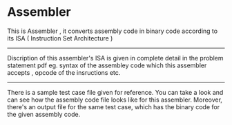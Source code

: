 # Assembler
This is Assembler , it converts assembly code in binary code according to its ISA ( Instruction Set Architecture )
***********************************************************************************************************************************
Discription of this assembler's ISA is given in complete detail in the problem statement pdf eg. syntax of the assembley code which 
this assembler accepts , opcode of the insructions etc.
***********************************************************************************************************************************
There is a sample test case file given for reference. You can take a look and can see how the assembly code file looks like for this assembler.
Moreover, there's an output file for the same test case, which has the binary code for the given assembly code.
